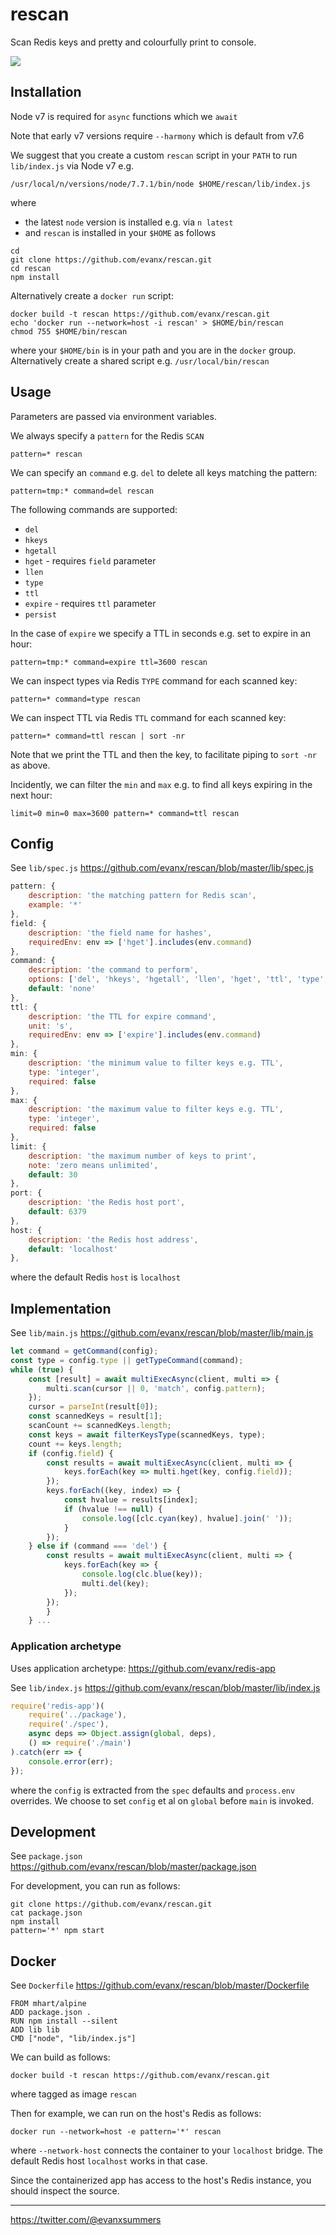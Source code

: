 # rescan

Scan Redis keys and pretty and colourfully print to console.

<img src='https://raw.githubusercontent.com/evanx/rescan/master/docs/readme/images/main3.png'>


## Installation

Node v7 is required for `async` functions which we `await`

Note that early v7 versions require `--harmony` which is default from v7.6

We suggest that you create a custom `rescan` script in your `PATH` to run `lib/index.js` via Node v7 e.g.
```
/usr/local/n/versions/node/7.7.1/bin/node $HOME/rescan/lib/index.js
```
where
- the latest `node` version is installed e.g. via `n latest`
- and `rescan` is installed in your `$HOME` as follows
```
cd
git clone https://github.com/evanx/rescan.git
cd rescan
npm install
```

Alternatively create a `docker run` script:
```
docker build -t rescan https://github.com/evanx/rescan.git
echo 'docker run --network=host -i rescan' > $HOME/bin/rescan
chmod 755 $HOME/bin/rescan
```
where your `$HOME/bin` is in your path and you are in the `docker` group. Alternatively create a shared script e.g. `/usr/local/bin/rescan`


## Usage

Parameters are passed via environment variables.

We always specify a `pattern` for the Redis `SCAN`
```
pattern=* rescan
```

We can specify an `command` e.g. `del` to delete all keys matching the pattern:
```
pattern=tmp:* command=del rescan
```

The following commands are supported:
- `del`
- `hkeys`
- `hgetall`
- `hget` - requires `field` parameter
- `llen`
- `type`
- `ttl`
- `expire` - requires `ttl` parameter
- `persist`

In the case of `expire` we specify a TTL in seconds e.g. set to expire in an hour:
```
pattern=tmp:* command=expire ttl=3600 rescan
```

We can inspect types via Redis `TYPE` command for each scanned key:
```
pattern=* command=type rescan
```

We can inspect TTL via Redis `TTL` command for each scanned key:
```
pattern=* command=ttl rescan | sort -nr
```
Note that we print the TTL and then the key, to facilitate piping to `sort -nr` as above.

Incidently, we can filter the `min` and `max` e.g. to find all keys expiring in the next hour:
```
limit=0 min=0 max=3600 pattern=* command=ttl rescan
```

## Config

See `lib/spec.js` https://github.com/evanx/rescan/blob/master/lib/spec.js
```javascript
pattern: {
    description: 'the matching pattern for Redis scan',
    example: '*'
},
field: {
    description: 'the field name for hashes',
    requiredEnv: env => ['hget'].includes(env.command)
},
command: {
    description: 'the command to perform',
    options: ['del', 'hkeys', 'hgetall', 'llen', 'hget', 'ttl', 'type', 'expire', 'persist'],
    default: 'none'
},
ttl: {
    description: 'the TTL for expire command',
    unit: 's',
    requiredEnv: env => ['expire'].includes(env.command)        
},
min: {
    description: 'the minimum value to filter keys e.g. TTL',
    type: 'integer',
    required: false
},
max: {
    description: 'the maximum value to filter keys e.g. TTL',
    type: 'integer',
    required: false
},
limit: {
    description: 'the maximum number of keys to print',
    note: 'zero means unlimited',
    default: 30
},
port: {
    description: 'the Redis host port',
    default: 6379
},
host: {
    description: 'the Redis host address',
    default: 'localhost'
},
```
where the default Redis `host` is `localhost`

## Implementation

See `lib/main.js` https://github.com/evanx/rescan/blob/master/lib/main.js
```javascript
let command = getCommand(config);
const type = config.type || getTypeCommand(command);
while (true) {
    const [result] = await multiExecAsync(client, multi => {
        multi.scan(cursor || 0, 'match', config.pattern);
    });
    cursor = parseInt(result[0]);
    const scannedKeys = result[1];
    scanCount += scannedKeys.length;
    const keys = await filterKeysType(scannedKeys, type);
    count += keys.length;
    if (config.field) {
        const results = await multiExecAsync(client, multi => {
            keys.forEach(key => multi.hget(key, config.field));
        });
        keys.forEach((key, index) => {
            const hvalue = results[index];
            if (hvalue !== null) {
                console.log([clc.cyan(key), hvalue].join(' '));
            }
        });
    } else if (command === 'del') {
        const results = await multiExecAsync(client, multi => {
            keys.forEach(key => {
                console.log(clc.blue(key));
                multi.del(key);
            });
        });
        }
    } ...
```

### Application archetype

Uses application archetype: https://github.com/evanx/redis-app

See `lib/index.js` https://github.com/evanx/rescan/blob/master/lib/index.js
```javascript
require('redis-app')(
    require('../package'),
    require('./spec'),
    async deps => Object.assign(global, deps),
    () => require('./main')
).catch(err => {
    console.error(err);
});
```
where the `config` is extracted from the `spec` defaults and `process.env` overrides. We choose to set `config` et al on `global` before `main` is invoked.


## Development

See `package.json` https://github.com/evanx/rescan/blob/master/package.json

For development, you can run as follows:
```
git clone https://github.com/evanx/rescan.git
cat package.json
npm install
pattern='*' npm start
```

## Docker

See `Dockerfile` https://github.com/evanx/rescan/blob/master/Dockerfile
```
FROM mhart/alpine
ADD package.json .
RUN npm install --silent
ADD lib lib
CMD ["node", "lib/index.js"]
```

We can build as follows:
```shell
docker build -t rescan https://github.com/evanx/rescan.git
```
where tagged as image `rescan`

Then for example, we can run on the host's Redis as follows:
```shell
docker run --network=host -e pattern='*' rescan
```
where `--network-host` connects the container to your `localhost` bridge. The default Redis host `localhost` works in that case.

Since the containerized app has access to the host's Redis instance, you should inspect the source.

<hr>

https://twitter.com/@evanxsummers
